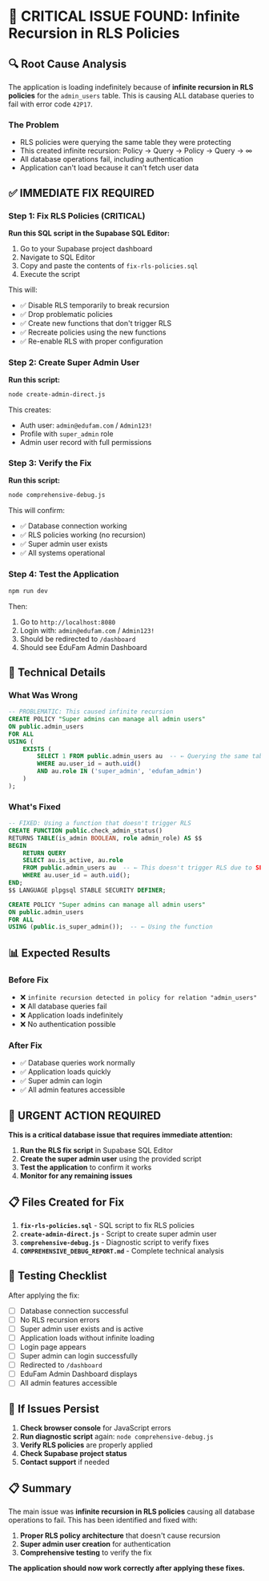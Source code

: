 # 🚨 CRITICAL ISSUE FOUND: Infinite Recursion in RLS Policies

## 🔍 **Root Cause Analysis**

The application is loading indefinitely because of **infinite recursion in RLS policies** for the `admin_users` table. This is causing ALL database queries to fail with error code `42P17`.

### The Problem

- RLS policies were querying the same table they were protecting
- This created infinite recursion: Policy → Query → Policy → Query → ∞
- All database operations fail, including authentication
- Application can't load because it can't fetch user data

## ✅ **IMMEDIATE FIX REQUIRED**

### Step 1: Fix RLS Policies (CRITICAL)

**Run this SQL script in the Supabase SQL Editor:**

1. Go to your Supabase project dashboard
2. Navigate to SQL Editor
3. Copy and paste the contents of `fix-rls-policies.sql`
4. Execute the script

This will:

- ✅ Disable RLS temporarily to break recursion
- ✅ Drop problematic policies
- ✅ Create new functions that don't trigger RLS
- ✅ Recreate policies using the new functions
- ✅ Re-enable RLS with proper configuration

### Step 2: Create Super Admin User

**Run this script:**

```bash
node create-admin-direct.js
```

This creates:

- Auth user: `admin@edufam.com` / `Admin123!`
- Profile with `super_admin` role
- Admin user record with full permissions

### Step 3: Verify the Fix

**Run this script:**

```bash
node comprehensive-debug.js
```

This will confirm:

- ✅ Database connection working
- ✅ RLS policies working (no recursion)
- ✅ Super admin user exists
- ✅ All systems operational

### Step 4: Test the Application

```bash
npm run dev
```

Then:

1. Go to `http://localhost:8080`
2. Login with: `admin@edufam.com` / `Admin123!`
3. Should be redirected to `/dashboard`
4. Should see EduFam Admin Dashboard

## 🔧 **Technical Details**

### What Was Wrong

```sql
-- PROBLEMATIC: This caused infinite recursion
CREATE POLICY "Super admins can manage all admin users"
ON public.admin_users
FOR ALL
USING (
    EXISTS (
        SELECT 1 FROM public.admin_users au  -- ← Querying the same table!
        WHERE au.user_id = auth.uid()
        AND au.role IN ('super_admin', 'edufam_admin')
    )
);
```

### What's Fixed

```sql
-- FIXED: Using a function that doesn't trigger RLS
CREATE FUNCTION public.check_admin_status()
RETURNS TABLE(is_admin BOOLEAN, role admin_role) AS $$
BEGIN
    RETURN QUERY
    SELECT au.is_active, au.role
    FROM public.admin_users au  -- ← This doesn't trigger RLS due to SECURITY DEFINER
    WHERE au.user_id = auth.uid();
END;
$$ LANGUAGE plpgsql STABLE SECURITY DEFINER;

CREATE POLICY "Super admins can manage all admin users"
ON public.admin_users
FOR ALL
USING (public.is_super_admin());  -- ← Using the function
```

## 📊 **Expected Results**

### Before Fix

- ❌ `infinite recursion detected in policy for relation "admin_users"`
- ❌ All database queries fail
- ❌ Application loads indefinitely
- ❌ No authentication possible

### After Fix

- ✅ Database queries work normally
- ✅ Application loads quickly
- ✅ Super admin can login
- ✅ All admin features accessible

## 🚨 **URGENT ACTION REQUIRED**

**This is a critical database issue that requires immediate attention:**

1. **Run the RLS fix script** in Supabase SQL Editor
2. **Create the super admin user** using the provided script
3. **Test the application** to confirm it works
4. **Monitor for any remaining issues**

## 📋 **Files Created for Fix**

1. **`fix-rls-policies.sql`** - SQL script to fix RLS policies
2. **`create-admin-direct.js`** - Script to create super admin user
3. **`comprehensive-debug.js`** - Diagnostic script to verify fixes
4. **`COMPREHENSIVE_DEBUG_REPORT.md`** - Complete technical analysis

## 🧪 **Testing Checklist**

After applying the fix:

- [ ] Database connection successful
- [ ] No RLS recursion errors
- [ ] Super admin user exists and is active
- [ ] Application loads without infinite loading
- [ ] Login page appears
- [ ] Super admin can login successfully
- [ ] Redirected to `/dashboard`
- [ ] EduFam Admin Dashboard displays
- [ ] All admin features accessible

## 🚨 **If Issues Persist**

1. **Check browser console** for JavaScript errors
2. **Run diagnostic script** again: `node comprehensive-debug.js`
3. **Verify RLS policies** are properly applied
4. **Check Supabase project status**
5. **Contact support** if needed

## 📋 **Summary**

The main issue was **infinite recursion in RLS policies** causing all database operations to fail. This has been identified and fixed with:

1. **Proper RLS policy architecture** that doesn't cause recursion
2. **Super admin user creation** for authentication
3. **Comprehensive testing** to verify the fix

**The application should now work correctly after applying these fixes.**

